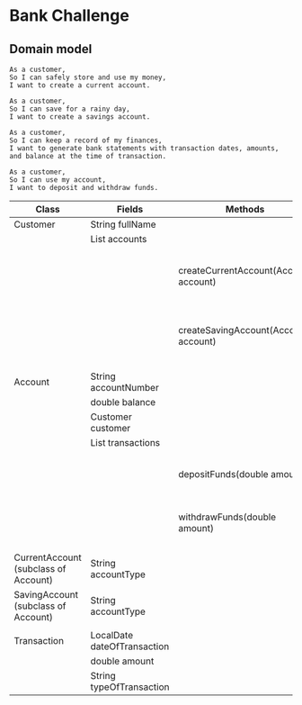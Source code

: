 # Bank Challenge

## Domain model

```
As a customer,
So I can safely store and use my money,
I want to create a current account.

As a customer,
So I can save for a rainy day,
I want to create a savings account.

As a customer,
So I can keep a record of my finances,
I want to generate bank statements with transaction dates, amounts, and balance at the time of transaction.

As a customer,
So I can use my account,
I want to deposit and withdraw funds.
```

| Class                                | Fields                         | Methods                               | Scenario                               | Output |
|--------------------------------------|--------------------------------|---------------------------------------|----------------------------------------|--------|
| Customer                             | String fullName                |                                       |                                        |        |
|                                      | List<Account> accounts         |                                       |                                        |        |
|                                      |                                | createCurrentAccount(Account account) | User wants to create a current account |        |
|                                      |                                | createSavingAccount(Account account)  | User wants to create a saving account  |        |
|                                      |                                |                                       |                                        |        |
| Account                              | String accountNumber           |                                       |                                        |        |
|                                      | double balance                 |                                       |                                        |        |
|                                      | Customer customer              |                                       |                                        |        |
|                                      | List<Transaction> transactions |                                       |                                        |        |
|                                      |                                | depositFunds(double amount)           | User wants to deposit his funds        |        |
|                                      |                                | withdrawFunds(double amount)          | User wants to withdraw his funds       |        |
|                                      |                                |                                       |                                        |        |
| CurrentAccount (subclass of Account) | String accountType             |                                       |                                        |        |
| SavingAccount (subclass of Account)  | String accountType             |                                       |                                        |        |
|                                      |                                |                                       |                                        |        |
| Transaction                          | LocalDate dateOfTransaction    |                                       |                                        |        |
|                                      | double amount                  |                                       |                                        |        |
|                                      | String typeOfTransaction       |                                       |                                        |        |

